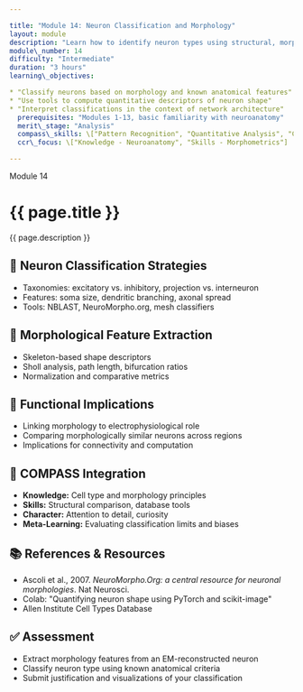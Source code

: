 ```yaml
---

title: "Module 14: Neuron Classification and Morphology"
layout: module
description: "Learn how to identify neuron types using structural, morphological, and connectivity features in EM datasets."
module\_number: 14
difficulty: "Intermediate"
duration: "3 hours"
learning\_objectives:

* "Classify neurons based on morphology and known anatomical features"
* "Use tools to compute quantitative descriptors of neuron shape"
* "Interpret classifications in the context of network architecture"
  prerequisites: "Modules 1-13, basic familiarity with neuroanatomy"
  merit\_stage: "Analysis"
  compass\_skills: \["Pattern Recognition", "Quantitative Analysis", "Critical Thinking"]
  ccr\_focus: \["Knowledge - Neuroanatomy", "Skills - Morphometrics"]

---
```


<div class="main-content">
  <div class="hero">
    <div class="hero-content">
      <span class="module-number">Module 14</span>
      <h1>{{ page.title }}</h1>
      <p class="hero-subtitle">{{ page.description }}</p>
    </div>
  </div>

  <section class="section">
    <h2>🔄 Neuron Classification Strategies</h2>
    <ul>
      <li>Taxonomies: excitatory vs. inhibitory, projection vs. interneuron</li>
      <li>Features: soma size, dendritic branching, axonal spread</li>
      <li>Tools: NBLAST, NeuroMorpho.org, mesh classifiers</li>
    </ul>
  </section>

  <section class="section">
    <h2>🔄 Morphological Feature Extraction</h2>
    <ul>
      <li>Skeleton-based shape descriptors</li>
      <li>Sholl analysis, path length, bifurcation ratios</li>
      <li>Normalization and comparative metrics</li>
    </ul>
  </section>

  <section class="section">
    <h2>🔄 Functional Implications</h2>
    <ul>
      <li>Linking morphology to electrophysiological role</li>
      <li>Comparing morphologically similar neurons across regions</li>
      <li>Implications for connectivity and computation</li>
    </ul>
  </section>

  <section class="section">
    <h2>🌟 COMPASS Integration</h2>
    <ul>
      <li><strong>Knowledge:</strong> Cell type and morphology principles</li>
      <li><strong>Skills:</strong> Structural comparison, database tools</li>
      <li><strong>Character:</strong> Attention to detail, curiosity</li>
      <li><strong>Meta-Learning:</strong> Evaluating classification limits and biases</li>
    </ul>
  </section>

  <section class="section">
    <h2>📚 References & Resources</h2>
    <ul>
      <li>Ascoli et al., 2007. <em>NeuroMorpho.Org: a central resource for neuronal morphologies</em>. Nat Neurosci.</li>
      <li>Colab: "Quantifying neuron shape using PyTorch and scikit-image"</li>
      <li>Allen Institute Cell Types Database</li>
    </ul>
  </section>

  <section class="section">
    <h2>✅ Assessment</h2>
    <ul>
      <li>Extract morphology features from an EM-reconstructed neuron</li>
      <li>Classify neuron type using known anatomical criteria</li>
      <li>Submit justification and visualizations of your classification</li>
    </ul>
  </section>
</div>
